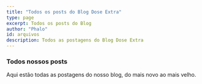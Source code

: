```yaml
---
title: "Todos os posts do Blog Dose Extra"
type: page
excerpt: Todos os posts do Blog
author: "Phalo"
id: arquivos
description: Todos as postagens do Blog Dose Extra
---
```

### Todos nossos posts
Aqui estão todas as postagens do nosso blog, do mais novo ao mais velho.<br>
